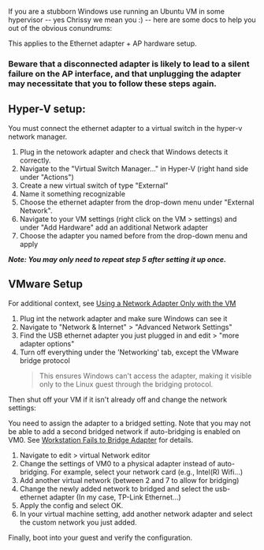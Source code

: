 If you are a stubborn Windows use running an Ubuntu VM in some hypervisor -- yes Chrissy we mean you :) -- here are some docs to help you out of the obvious conundrums:

This applies to the Ethernet adapter + AP hardware setup.

### Beware that a disconnected adapter is likely to lead to a silent failure on the AP interface, and that unplugging the adapter may necessitate that you to follow these steps again.

## Hyper-V setup:

You must connect the ethernet adapter to a virtual switch in the hyper-v network manager.

1. Plug in the netowork adapter and check that Windows detects it correctly.
2. Navigate to the "Virtual Switch Manager..." in Hyper-V (right hand side under "Actions")
3. Create a new virtual switch of type "External"
4. Name it something recognizable 
5. Choose the ethernet adapter from the drop-down menu under "External Network".
5. Navigate to your VM settings (right click on the VM > settings) and under "Add Hardware" add an additional Network adapter
6. Choose the adapter you named before from the drop-down menu and apply

***Note: You may only need to repeat step 5 after setting it up once.***

## VMware Setup

For additional context, see [Using a Network Adapter Only with the VM](https://knowledge.broadcom.com/external/article/307369/using-a-network-adapter-only-with-the-vm.html)

1. Plug int the network adapter and make sure Windows can see it
2. Navigate to "Network & Internet" > "Advanced Network Settings"
3. Find the USB ethernet adapter you just plugged in and edit > "more adapter options"
4. Turn off everything under the 'Networking' tab, except the VMware bridge protocol
   > This ensures Windows can't access the adapter, making it visible only to the Linux guest through the bridging protocol.

Then shut off your VM if it isn't already off and change the network settings:

You need to assign the adapter to a bridged setting. Note that you may not be able to add a second bridged network if auto-bridging is enabled on VM0. See [Workstation Fails to Bridge Adapter](https://knowledge.broadcom.com/external/article/339372/workstation-fails-to-bridge-adapter-with.html) for details.

1. Navigate to edit > virtual Network editor
2. Change the settings of VM0 to a physical adapter instead of auto-bridging. For example, select your network card (e.g., Intel(R) Wifi...)
3. Add another virtual network (between 2 and 7 to allow for bridging)
4. Change the newly added network to bridged and select the usb-ethernet adapter (In my case, TP-Link Ethernet...)
5. Apply the config and select OK.
6. In your virtual machine setting, add another network adapter and select the custom network you just added.

Finally, boot into your guest and verify the configuration.
